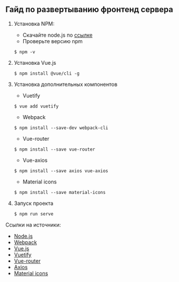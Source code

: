 ## Гайд по развертыванию фронтенд сервера

1. Установка NPM:
    * Скачайте node.js по [ссылке](https://www.npmjs.com/get-npm)
    * Проверьте версию npm 
    ```shell
   $ npm -v
    ```
2. Установка Vue.js
    ```shell
    $ npm install @vue/cli -g
    ``` 
3. Установка дополнительных компонентов

    * Vuetify
    ```shell
    $ vue add vuetify
    ```
    * Webpack
    ```shell
    $ npm install --save-dev webpack-cli
    ```  
    * Vue-router
    ```shell
    $ npm install --save vue-router
    ``` 
    * Vue-axios
    ```shell
    $ npm install --save axios vue-axios
    ``` 
    * Material icons
    ```shell
    $ npm install --save material-icons
    ``` 
4. Запуск проекта
    ```shell
    $ npm run serve
    ```
Ссылки на источники: 
 
* [Node.js](https://www.npmjs.com/get-npm)
* [Webpack](https://webpack.js.org/guides/installation/)
* [Vue.js](https://ru.vuejs.org/index.html)
* [Vuetify](https://vuetifyjs.com/ru/)
* [Vue-router](https://router.vuejs.org/ru/)
* [Axios](https://www.npmjs.com/package/vue-axios)
* [Material icons](https://www.npmjs.com/package/material-icons)